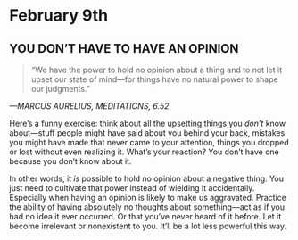 # February 9th
## YOU DON’T HAVE TO HAVE AN OPINION

> “We have the power to hold no opinion about a thing and to not let it upset our state of mind—for things have no natural power to shape our judgments.”

*—MARCUS AURELIUS, MEDITATIONS, 6.52*

Here’s a funny exercise: think about all the upsetting things you *don’t* know about—stuff people might have said about you behind your back, mistakes you might have made that never came to your attention, things you dropped or lost without even realizing it. What’s your reaction? You don’t have one because you don’t know about it.

In other words, it *is* possible to hold no opinion about a negative thing. You just need to cultivate that power instead of wielding it accidentally. Especially when having an opinion is likely to make us aggravated. Practice the ability of having absolutely no thoughts about something—act as if you had no idea it ever occurred. Or that you’ve never heard of it before. Let it become irrelevant or nonexistent to you. It’ll be a lot less powerful this way.


